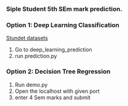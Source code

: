 ### Siple Student  5th SEm mark prediction. 


### Option 1: Deep Learning Classification
[Stundet datasets](https://www.kaggle.com/aljarah/xAPI-Edu-Data)
1. Go to deep_learning_prediction
2. run prediction.py
 


### Option 2: Decision Tree Regression
1. Run demo.py
2. Open the localhost with given port
3. enter 4 Sem marks and submit
